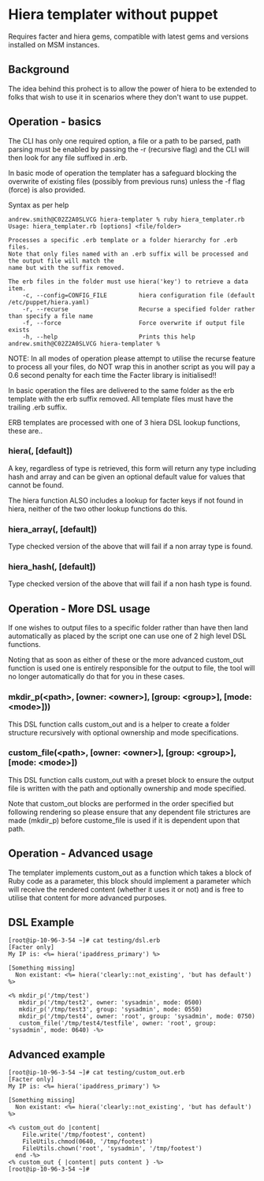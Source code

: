 # Hiera templater without puppet

Requires facter and hiera gems, compatible with latest gems and versions installed on MSM instances.

## Background

The idea behind this prohect is to allow the power of hiera to be extended to folks that wish to use it
in scenarios where they don't want to use puppet.

## Operation - basics

The CLI has only one required option, a file or a path to be parsed, path parsing must be enabled by passing the -r (recursive flag) and
the CLI will then look for any file suffixed in .erb.

In basic mode of operation the templater has a safeguard blocking the overwrite of existing files (possibly from previous runs) unless the
-f flag (force) is also provided.

Syntax as per help

```
andrew.smith@C02Z2A0SLVCG hiera-templater % ruby hiera_templater.rb 
Usage: hiera_templater.rb [options] <file/folder>

Processes a specific .erb template or a folder hierarchy for .erb files.
Note that only files named with an .erb suffix will be processed and the output file will match the
name but with the suffix removed.

The erb files in the folder must use hiera('key') to retrieve a data item.
    -c, --config=CONFIG_FILE         hiera configuration file (default /etc/puppet/hiera.yaml)
    -r, --recurse                    Recurse a specified folder rather than specify a file name
    -f, --force                      Force overwrite if output file exists
    -h, --help                       Prints this help
andrew.smith@C02Z2A0SLVCG hiera-templater % 
```

NOTE: In all modes of operation please attempt to utilise the recurse feature to process all your files, do NOT wrap this in another script as you will pay a 0.6 second penalty for each time the Facter library is initialised!!

In basic operation the files are delivered to the same folder as the erb template with the erb suffix removed. All template files must have the trailing .erb suffix.

ERB templates are processed with one of 3 hiera DSL lookup functions, these are..

### hiera(<hey>, \[default\])

A key, regardless of type is retrieved, this form will return any type including hash and array and can be given an optional default value for
values that cannot be found.

The hiera function ALSO includes a lookup for facter keys if not found in hiera, neither of the two other lookup functions do this.

### hiera_array(<key>, \[default\])

Type checked version of the above that will fail if a non array type is found.

### hiera_hash(<key>, \[default\])

Type checked version of the above that will fail if a non hash type is found.

## Operation - More DSL usage

If one wishes to output files to a specific folder rather than have then land automatically as placed by the script one can use one of 2 high level DSL
functions.

Noting that as soon as either of these or the more advanced custom_out function is used one is entirely responsible for the output to file, the tool will
no longer automatically do that for you in these cases.

### mkdir_p(\<path\>, \[owner: \<owner\>\], \[group: \<group\>\], \[mode: \<mode\>\]))

This DSL function calls custom_out and is a helper to create a folder structure recursively with optional ownership and mode specifications.

### custom_file(\<path\>, \[owner: \<owner\>\], \[group: \<group\>\], \[mode: \<mode\>\])

This DSL function calls custom_out with a preset block to ensure the output file is written with the path and optionally ownership and mode specified.

Note that custom_out blocks are performed in the order specified but following rendering so please ensure that any dependent file strictures are made (mkdir_p) before custome_file is used if it is dependent upon that path.

## Operation - Advanced usage

The templater implements custom_out as a function which takes a block of Ruby code as a parameter, this block should implement a parameter which will receive the rendered content (whether it uses it or not) and is free to utilise that content for more advanced purposes.

## DSL Example
```
[root@ip-10-96-3-54 ~]# cat testing/dsl.erb 
[Facter only]
My IP is: <%= hiera('ipaddress_primary') %>

[Something missing]
  Non existant: <%= hiera('clearly::not_existing', 'but has default') %>

<% mkdir_p('/tmp/test')
   mkdir_p('/tmp/test2', owner: 'sysadmin', mode: 0500)
   mkdir_p('/tmp/test3', group: 'sysadmin', mode: 0550)
   mkdir_p('/tmp/test4', owner: 'root', group: 'sysadmin', mode: 0750)
   custom_file('/tmp/test4/testfile', owner: 'root', group: 'sysadmin', mode: 0640) -%>
```

## Advanced example
```
[root@ip-10-96-3-54 ~]# cat testing/custom_out.erb 
[Facter only]
My IP is: <%= hiera('ipaddress_primary') %>

[Something missing]
  Non existant: <%= hiera('clearly::not_existing', 'but has default') %>

<% custom_out do |content|
    File.write('/tmp/footest', content) 
    FileUtils.chmod(0640, '/tmp/footest')
    FileUtils.chown('root', 'sysadmin', '/tmp/footest')
  end -%>
<% custom_out { |content| puts content } -%>
[root@ip-10-96-3-54 ~]# 
```